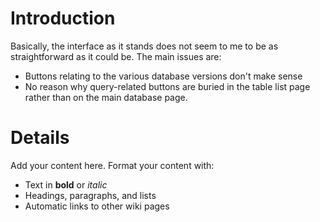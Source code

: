 # Introduction #

Basically, the interface as it stands does not seem to me to be as straightforward as it could be. The main issues are:

  * Buttons relating to the various database versions don't make sense
  * No reason why query-related buttons are buried in the table list page rather than on the main database page.


# Details #

Add your content here.  Format your content with:
  * Text in **bold** or _italic_
  * Headings, paragraphs, and lists
  * Automatic links to other wiki pages